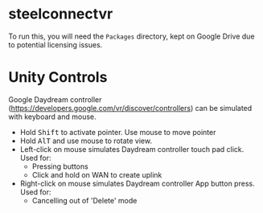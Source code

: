 # steelconnectvr
To run this, you will need the `Packages` directory, kept on Google Drive due to potential licensing issues.

# Unity Controls
Google Daydream controller (<a href="https://developers.google.com/vr/discover/controllers">https://developers.google.com/vr/discover/controllers</a>) can be simulated with keyboard and mouse.
* Hold <kbd>Shift</kbd> to activate pointer. Use mouse to move pointer
* Hold <kbd>AlT</kbd> and use mouse to rotate view.
* Left-click on mouse simulates Daydream controller touch pad click. Used for:
    * Pressing buttons
    * Click and hold on WAN to create uplink
* Right-click on mouse simulates Daydream controller App button press. Used for:
    * Cancelling out of 'Delete' mode